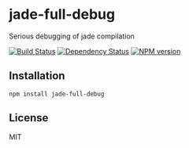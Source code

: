 # jade-full-debug

Serious debugging of jade compilation

[![Build Status](https://img.shields.io/travis/ForbesLindesay/jade-full-debug/master.svg)](https://travis-ci.org/ForbesLindesay/jade-full-debug)
[![Dependency Status](https://img.shields.io/david/ForbesLindesay/jade-full-debug.svg)](https://david-dm.org/ForbesLindesay/jade-full-debug)
[![NPM version](https://img.shields.io/npm/v/jade-full-debug.svg)](https://www.npmjs.com/package/jade-full-debug)

## Installation

    npm install jade-full-debug

## License

  MIT